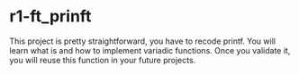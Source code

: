 # r1-ft_prinft
This project is pretty straightforward, you have to recode printf. You will learn what is and how to implement variadic functions. Once you validate it, you will reuse this function in your future projects.
